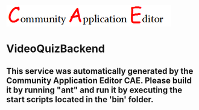 ![CAE](https://github.com/CAE-Mario/microservice-VideoQuizBackend/blob/master/img/logo.png)  

VideoQuizBackend
===================


This service was automatically generated by the Community Application Editor CAE. Please build it by running "ant" and run it by executing the start scripts located in the 'bin' folder.
---------------
